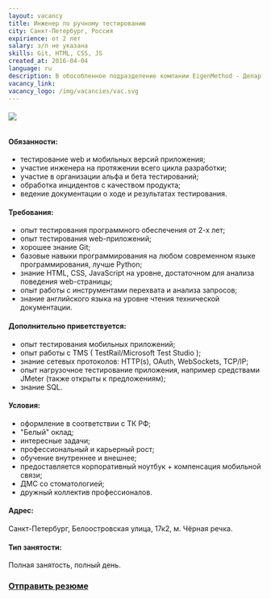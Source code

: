 ```yaml
---
layout: vacancy
title: Инженер по ручному тестированию
city: Санкт-Петербург, Россия
expirience: от 2 лет
salary: з/п не указана
skills: Git, HTML, CSS, JS
created_at: 2016-04-04
language: ru
description: В обособленное подразделение компании EigenMethod - Департамент разработки - требуется инженер по тестированию ПО.
vacancy_link: 
vacancy_logo: /img/vacancies/vac.svg
---
```


###### ![](/img/vacancies/Title.jpg)

#### Обязанности:  

* тестирование web и мобильных версий приложения;  
* участие инженера на протяжении всего цикла разработки;  
* участие в организации альфа и бета тестирований;  
* обработка инцидентов с качеством продукта;  
* ведение документации о ходе и результатах тестирования.  

#### Требования:  

* опыт тестирования программного обеспечения от 2-х лет;  
* опыт тестирования web-приложений;  
* хорошее знание Git;  
* базовые навыки программирования на любом современном языке программирования, лучше Python;  
* знание HTML, CSS, JavaScript на уровне, достаточном для анализа поведения web-страницы;  
* опыт работы с инструментами перехвата и анализа запросов;  
* знание английского языка на уровне чтения технической документации.  

#### Дополнительно приветствуется:  
* опыт тестирования мобильных приложений;  
* опыт работы с TMS ( TestRail/Microsoft Test Studio );  
* знание сетевых протоколов: HTTP(s), OAuth, WebSockets, TCP/IP;  
* опыт нагрузочное тестирование приложения, например средствами JMeter (также открыты к предложениям);  
* знание SQL.  

#### Условия:  

* оформление в соответствии с ТК РФ;  
* "Белый" оклад;  
* интересные задачи;  
* профессиональный и карьерный рост;
* обучение внутреннее и внешнее;    
* предоставляется корпоративный ноутбук + компенсация мобильной связи;  
* ДМС со стоматологией;
* дружный коллектив профессионалов.    

#### Адрес:  
Санкт-Петербург, Белоостровская улица, 17к2, м. Чёрная речка.  

#### Тип занятости:  
Полная занятость, полный день.

### [Отправить резюме][mail]

[//]: #
   [mail]: <mailto:hr@eigenmethod.com>
